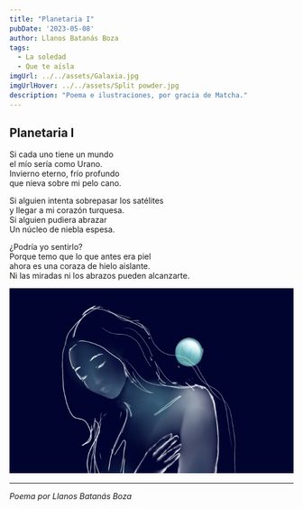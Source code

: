 ```yaml
---
title: "Planetaria I"
pubDate: '2023-05-08'
author: Llanos Batanás Boza
tags:
  - La soledad
  - Que te aísla
imgUrl: ../../assets/Galaxia.jpg
imgUrlHover: ../../assets/Split powder.jpg
description: "Poema e ilustraciones, por gracia de Matcha."
---
```


## Planetaria I

Si cada uno tiene un mundo  
el mío sería como Urano.  
Invierno eterno, frío profundo  
que nieva sobre mi pelo cano.  

Si alguien intenta sobrepasar los satélites  
y llegar a mi corazón turquesa.  
Si alguien pudiera abrazar  
Un núcleo de niebla espesa.  

¿Podría yo sentirlo?  
Porque temo que lo que antes era piel    
ahora es una coraza de hielo aislante.  
Ni las miradas ni los abrazos pueden alcanzarte.  

![Ilustración Deleite](../../assets/Deleite.jpg)

---

*Poema por Llanos Batanás Boza*
